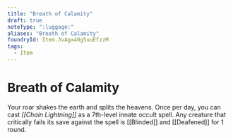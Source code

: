 ```yaml
---
title: "Breath of Calamity"
draft: true
noteType: ":luggage:"
aliases: "Breath of Calamity"
foundryId: Item.3vAgx40g5uuEfzzM
tags:
  - Item
---
```


# Breath of Calamity

Your roar shakes the earth and splits the heavens. Once per day, you can cast _[[Chain Lightning]]_ as a 7th-level innate occult spell. Any creature that critically fails its save against the spell is [[Blinded]] and [[Deafened]] for 1 round.
